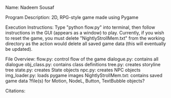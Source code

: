 Name: Nadeem Sousaf

Program Description: 2D, RPG-style game made using Pygame

Execution Instructions: Type "python flow.py" into terminal, then follow instructions in the GUI (appears as a window) to play. Currently, if you wish to reset the game, you must delete "NightlyStrollMem.txt" from the working directory as the action would delete all saved game data (this will eventually be updated).

File Overview:
flow.py: control flow of the game
dialogue.py: contains all dialogue
obj_class.py: contains class definitions
tree.py: creates storyline tree
state.py: creates State objects
npc.py: creates NPC objects
img_loader.py: loads pygame images
NightlyStrollMem.txt: contains saved game data
?file(s) for Motion, NodeL, Button, TextBubble objects?

Citations: